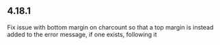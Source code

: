## 4.18.1

Fix issue with bottom margin on charcount so that a top margin is instead added to the error message, if one exists, following it

